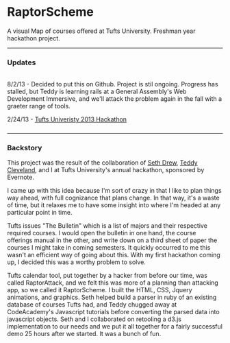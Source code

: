 RaptorScheme
============

A visual Map of courses offered at Tufts University. Freshman year hackathon project. 

***

### Updates

######

8/2/13 - Decided to put this on Github. Project is stil ongoing. Progress has stalled, but Teddy is learning rails at a General Assembly's Web Development Immersive, and we'll attack the problem again in the fall with a graeter range of tools. 

2/24/13 - [Tufts Univeristy 2013 Hackathon](http://tuftshackathon2013.eventbrite.com/)  

#####

*** 

### Backstory  


This project was the result of the collaboration of [Seth Drew](https://github.com/SethDrew), [Teddy Cleveland](https://github.com/tcclevela), and I at Tufts University's annual hackathon, sponsored by Evernote. 

I came up with this idea because I'm sort of crazy in that I like to plan things way ahead, with full cognizance that plans change. In that way, it's a waste of time, but it relaxes me to have some insight into where I'm headed at any particular point in time. 

Tufts issues "The Bulletin" which is a list of majors and their respective required courses. I would open the bulletin in one hand, the course offerings manual in the other, and write down on a third sheet of paper the courses I might take in coming semesters. It quickly occurred to me this wasn't an efficient way of going about this. With my first hackathon coming up, I decided this was a worthy problem to solve. 

Tufts calendar tool, put together by a hacker from before our time, was called RaptorAttack, and we felt this was more of a planning than attacking app, so we called it RaptorScheme. I built the HTML, CSS, Jquery animations, and graphics. Seth helped build a parser in ruby of an existing database of courses Tufts had, and Teddy chugged away at CodeAcademy's Javascript tutorials before converting the parsed data into javascript objects. Seth and I collaborated on retooling a d3.js implementation to our needs and we put it all together for a fairly successful demo 25 hours after we started. It was a bunch of fun. 

